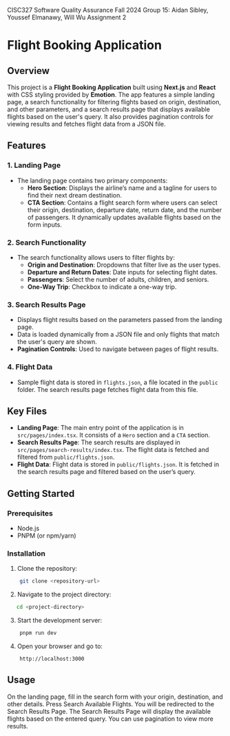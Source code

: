 CISC327 Software Quality Assurance Fall 2024
Group 15: Aidan Sibley, Youssef Elmanawy, Will Wu
Assignment 2

# Flight Booking Application

## Overview

This project is a **Flight Booking Application** built using **Next.js** and **React** with CSS styling provided by **Emotion**. The app features a simple landing page, a search functionality for filtering flights based on origin, destination, and other parameters, and a search results page that displays available flights based on the user's query. It also provides pagination controls for viewing results and fetches flight data from a JSON file.

## Features

### 1. **Landing Page**
- The landing page contains two primary components:
  - **Hero Section**: Displays the airline’s name and a tagline for users to find their next dream destination.
  - **CTA Section**: Contains a flight search form where users can select their origin, destination, departure date, return date, and the number of passengers. It dynamically updates available flights based on the form inputs.
  
### 2. **Search Functionality**
- The search functionality allows users to filter flights by:
  - **Origin and Destination**: Dropdowns that filter live as the user types.
  - **Departure and Return Dates**: Date inputs for selecting flight dates.
  - **Passengers**: Select the number of adults, children, and seniors.
  - **One-Way Trip**: Checkbox to indicate a one-way trip.

### 3. **Search Results Page**
- Displays flight results based on the parameters passed from the landing page.
- Data is loaded dynamically from a JSON file and only flights that match the user's query are shown.
- **Pagination Controls**: Used to navigate between pages of flight results.
  
### 4. **Flight Data**
- Sample flight data is stored in `flights.json`, a file located in the `public` folder. The search results page fetches flight data from this file.
  
## Key Files

- **Landing Page**: The main entry point of the application is in `src/pages/index.tsx`. It consists of a `Hero` section and a `CTA` section.
- **Search Results Page**: The search results are displayed in `src/pages/search-results/index.tsx`. The flight data is fetched and filtered from `public/flights.json`.
- **Flight Data**: Flight data is stored in `public/flights.json`. It is fetched in the search results page and filtered based on the user’s query.

## Getting Started

### Prerequisites
- Node.js
- PNPM (or npm/yarn)

### Installation

1. Clone the repository:
```bash
    git clone <repository-url>
```
2. Navigate to the project directory:
```bash
   cd <project-directory>
```
3. Start the development server:
```bash
    pnpm run dev
```
4. Open your browser and go to: 
```arduino
    http://localhost:3000
```

## Usage
On the landing page, fill in the search form with your origin, destination, and other details.
Press Search Available Flights. You will be redirected to the Search Results Page.
The Search Results Page will display the available flights based on the entered query. You can use pagination to view more results.